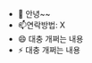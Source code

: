 - 👋 안녕~~
- 📫연락방법: X
- 😄 대충 개쩌는 내용
- ⚡ 대충 개쩌는 내용

<!---
duckfoo-ux/duckfoo-ux is a ✨ special ✨ repository because its `README.md` (this file) appears on your GitHub profile.
You can click the Preview link to take a look at your changes.
--->
